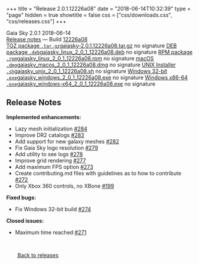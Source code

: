 +++
title = "Release 2.0.1.12226a08"
date = "2018-06-14T10:32:39"
type = "page"
hidden = true
showtitle = false
css = ["css/downloads.css", "css/releases.css"]
+++

<div class="download-container">
<div id="download-title">
<i class="gs-mdi-tag"></i>
Gaia Sky <span class="downloads-version">2.0.1</span> 
<time class="downloads-releasedate" datetime="2018-06-14T10:32:39" title="Published: 2018-06-14T10:32:39"><i class="gs-mdi-calendar"></i> 2018-06-14</time>
<div class="downloads-build"><i class="gs-mdi-script-text"></i> <a href="#release-notes">Release notes</a> &mdash; Build <a href="https://codeberg.org/gaiasky/gaiasky/commit/12226a08" target="_blank">12226a08</a></div></div>
<div class="download-section">
<a href="https://gaia.ari.uni-heidelberg.de/gaiasky/releases/2.0.1.12226a08/gaiasky-2.0.1.12226a08.tar.gz" class="download-button"><i class="gs-mdi-zip-box icon-button"></i> TGZ package <code>.tar.gz</code><span class="download-sub">gaiasky-2.0.1.12226a08.tar.gz</span></a>
<span class="signature">no signature</span>
<a href="https://gaia.ari.uni-heidelberg.de/gaiasky/releases/2.0.1.12226a08/gaiasky_linux_2_0_1_12226a08.deb" class="download-button"><i class="gs-mdi-debian icon-button"></i> DEB package <code>.deb</code><span class="download-sub">gaiasky_linux_2_0_1_12226a08.deb</span></a>
<span class="signature">no signature</span>
<a href="https://gaia.ari.uni-heidelberg.de/gaiasky/releases/2.0.1.12226a08/gaiasky_linux_2_0_1_12226a08.rpm" class="download-button"><i class="gs-mdi-fedora icon-button"></i> RPM package <code>.rpm</code><span class="download-sub">gaiasky_linux_2_0_1_12226a08.rpm</span></a>
<span class="signature">no signature</span>
<a href="https://gaia.ari.uni-heidelberg.de/gaiasky/releases/2.0.1.12226a08/gaiasky_macos_2_0_1_12226a08.dmg" class="download-button"><i class="gs-fa6-brands-apple icon-button"></i> macOS <code>.dmg</code><span class="download-sub">gaiasky_macos_2_0_1_12226a08.dmg</span></a>
<span class="signature">no signature</span>
<a href="https://gaia.ari.uni-heidelberg.de/gaiasky/releases/2.0.1.12226a08/gaiasky_unix_2_0_1_12226a08.sh" class="download-button"><i class="gs-token-unix icon-button"></i> UNIX Installer <code>.sh</code><span class="download-sub">gaiasky_unix_2_0_1_12226a08.sh</span></a>
<span class="signature">no signature</span>
<a href="https://gaia.ari.uni-heidelberg.de/gaiasky/releases/2.0.1.12226a08/gaiasky_windows_2_0_1_12226a08.exe" class="download-button"><i class="gs-fa6-brands-windows icon-button"></i> Windows 32-bit <code>.exe</code><span class="download-sub">gaiasky_windows_2_0_1_12226a08.exe</span></a>
<span class="signature">no signature</span>
<a href="https://gaia.ari.uni-heidelberg.de/gaiasky/releases/2.0.1.12226a08/gaiasky_windows-x64_2_0_1_12226a08.exe" class="download-button"><i class="gs-fa6-brands-windows icon-button"></i> Windows x86-64 <code>.exe</code><span class="download-sub">gaiasky_windows-x64_2_0_1_12226a08.exe</span></a>
<span class="signature">no signature</span>
</div>
</div>

<section class="release-notes">

# Release Notes

**Implemented enhancements:**

* Lazy mesh initialization [#284](https://github.com/langurmonkey/gaiasky/issues/284)
* Improve DR2 catalogs [#283](https://github.com/langurmonkey/gaiasky/issues/283)
* Add support for new galaxy meshes [#282](https://github.com/langurmonkey/gaiasky/issues/282)
* Fix Gaia Sky logo resolution [#279](https://github.com/langurmonkey/gaiasky/issues/279)
* Add utility to see logs [#278](https://github.com/langurmonkey/gaiasky/issues/278)
* Improve grid rendering [#277](https://github.com/langurmonkey/gaiasky/issues/277)
* Add maximum FPS option [#273](https://github.com/langurmonkey/gaiasky/issues/273)
* Create contributing.md files with guidelines as to how to contribute [#272](https://github.com/langurmonkey/gaiasky/issues/272)
* Only Xbox 360 controls, no XBone [#199](https://github.com/langurmonkey/gaiasky/issues/199)

**Fixed bugs:**

* Fix Windows 32-bit build [#274](https://github.com/langurmonkey/gaiasky/issues/274)

**Closed issues:**

* Maximum time reached [#271](https://github.com/langurmonkey/gaiasky/issues/271)
</section>


<p class="center-text" style="padding: 30px;"><a href="/downloads/releases"><i class="gs-mdi-arrow-left-bold-circle"></i> Back to releases</a>
</p>
